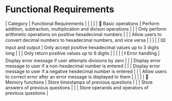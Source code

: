 # Functional Requirements
| Category | Functional Requirements |
|  |  |
| 🧮 Basic operations | Perform addition, subtraction, multiplication and divison operations |
|  | Only perform arithmetic operations on positive hexadecimal numbers |
|  | Allow users to convert decimal numbers to hexadecimal numbers, and vice versa |
|  |  |
| ⌨️ Input and output | Only accept positive hexadecimal values up to 3 digits long |
|  | Only return positive values up to 6 digits |
|  |  |
| ❗ Error handling | Display error message if user attempts divisions by zero |
|  | Display error message to user if a non-hexdecimal number is entered |
|  | Display error message to user if a negative hexdecimal number is entered |
|  | Allow users to correct error after an error message is displayed to them |
|  |  |
| 🧠 Memory functions | Store timestamps of previous questions |
|  | Store answers of previous questions |
|  | Store operands and operators of previous questions |